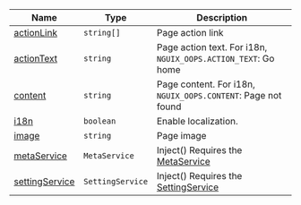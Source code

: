 <section id="main" data-note="AUTO-GENERATED CONTENT, DO NOT EDIT DIRECTLY!">

| Name                                                                                                       | Type                        | Description                                                                            |
| ---------------------------------------------------------------------------------------------------------- | --------------------------- | -------------------------------------------------------------------------------------- |
| [actionLink](https://nguix-starter.lamnhan.com/content/reference/classes/oopspage.html#actionlink)         | <code>string[]</code>       | Page action link                                                                       |
| [actionText](https://nguix-starter.lamnhan.com/content/reference/classes/oopspage.html#actiontext)         | <code>string</code>         | Page action text. For i18n, `NGUIX_OOPS.ACTION_TEXT`: Go home                          |
| [content](https://nguix-starter.lamnhan.com/content/reference/classes/oopspage.html#content)               | <code>string</code>         | Page content. For i18n, `NGUIX_OOPS.CONTENT`: Page not found                           |
| [i18n](https://nguix-starter.lamnhan.com/content/reference/classes/oopspage.html#i18n)                     | <code>boolean</code>        | Enable localization.                                                                   |
| [image](https://nguix-starter.lamnhan.com/content/reference/classes/oopspage.html#image)                   | <code>string</code>         | Page image                                                                             |
| [metaService](https://nguix-starter.lamnhan.com/content/reference/classes/oopspage.html#metaservice)       | <code>MetaService</code>    | Inject() Requires the [MetaService](https://ngx-useful.lamnhan.com/service/meta)       |
| [settingService](https://nguix-starter.lamnhan.com/content/reference/classes/oopspage.html#settingservice) | <code>SettingService</code> | Inject() Requires the [SettingService](https://ngx-useful.lamnhan.com/service/setting) |

</section>
